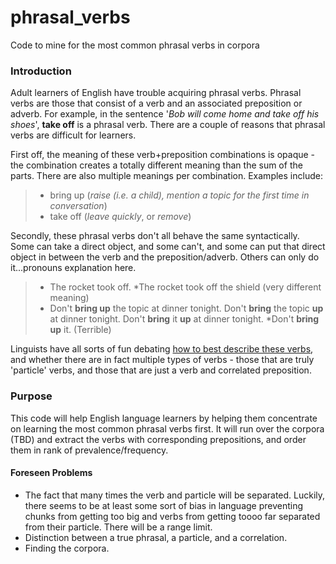 # phrasal_verbs
Code to mine for the most common phrasal verbs in corpora

### Introduction
Adult learners of English have trouble acquiring phrasal verbs.  Phrasal verbs are those that consist of a verb and an associated preposition or adverb. For example, in the sentence '_Bob will come home and take off his shoes_', **take off** is a phrasal verb. There are a couple of reasons that phrasal verbs are difficult for learners.  

First off, the meaning of these verb+preposition combinations is opaque - the combination creates a totally different meaning than the sum of the parts.  There are also multiple meanings per combination.  Examples include:
>* bring up (_raise \(i.e. a child), mention a topic for the first time in conversation_)
>* take off  (_leave quickly_, or _remove_)

Secondly, these phrasal verbs don't all behave the same syntactically.  Some can take a direct object, and some can't, and some can put that direct object in between the verb and the preposition/adverb. Others can only do it...pronouns explanation here.
>* The rocket took off.
> *The rocket took off the shield (very different meaning)
>* Don't **bring up** the topic at dinner tonight.
>  Don't **bring** the topic **up** at dinner tonight.
>  Don't **bring** it **up** at dinner tonight.
>  \*Don't **bring up** it.  (Terrible)

Linguists have all sorts of fun debating [how to best describe these verbs](https://www.linguisticsociety.org/sites/default/files/e-learning/42.%20SyntacticAmbiguity_TheyDecidedOnTheBoat.pdf), and whether there are in fact multiple types of verbs - those that are truly 'particle' verbs, and those that are just a verb and correlated preposition.  

### Purpose
This code will help English language learners by helping them concentrate on learning the most common phrasal verbs first.  It will run over the corpora (TBD) and extract the verbs with corresponding prepositions, and order them in rank of prevalence/frequency.

#### Foreseen Problems

* The fact that many times the verb and particle will be separated.  Luckily, there seems to be at least some sort of bias in language preventing chunks from getting too big and verbs from getting toooo far separated from their particle.  There will be a range limit.  
* Distinction between a true phrasal, a particle, and a correlation.
* Finding the corpora.

